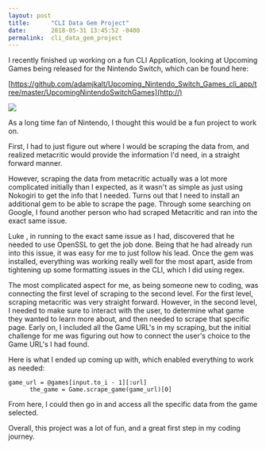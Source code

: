 ```yaml
---
layout: post
title:      "CLI Data Gem Project"
date:       2018-05-31 13:45:52 -0400
permalink:  cli_data_gem_project
---
```



I recently finished up working on a fun CLI Application, looking at Upcoming Games being released for the Nintendo Switch, which can be found here: 

[https://github.com/adamjkalt/Upcoming_Nintendo_Switch_Games_cli_app/tree/master/UpcomingNintendoSwitchGames](http://)

![](https://www.nintendo.com/switch/etRgxnAu0zRX4bmWnt9K628wG7YQUI6t/images/switch/buy-now/bundle_gray_box.jpg)

As a long time fan of Nintendo, I thought this would be a fun project to work on.  

First, I had to just figure out where I would be scraping the data from, and realized metacritic would provide the information I'd need, in a straight forward manner.  

However, scraping the data from metacritic actually was a lot more complicated initially than I expected, as it wasn't as simple as just using Nokogiri to get the info that I needed.  Turns out that I need to install an additional gem to be able to scrape the page.  Through some searching on Google, I found another person who had scraped Metacritic and ran into the exact same issue.  

[](https://medium.com/@lukeghenco/my-first-ruby-gem-4e7ae3d8eda9)

Luke , in running to the exact same issue as I had, discovered that he needed to use OpenSSL to get the job done.  Being that he had already run into this issue, it was easy for me to just follow his lead.  Once the gem was installed, everything was working really well for the most apart, aside from tightening up some formatting issues in the CLI, which I did using regex.

The most complicated aspect for me, as being someone new to coding, was connecting the first level of scraping to the second level.  For the first level, scraping metacritic was very straight forward.  However, in the second level, I needed to make sure to interact with the user, to determine what game they wanted to learn more about, and then needed to scrape that specific page.  Early on, I included all the Game URL's in my scraping, but the initial challenge for me was figuring out how to connect the user's choice to the Game URL's I had found.

Here is what I ended up coming up with, which enabled everything to work as needed:

```
game_url = @games[input.to_i - 1][:url]
      the_game = Game.scrape_game(game_url)[0]
```

From here, I could then go in and access all the specific data from the game selected.

Overall, this project was a lot of fun, and a great first step in my coding journey.

